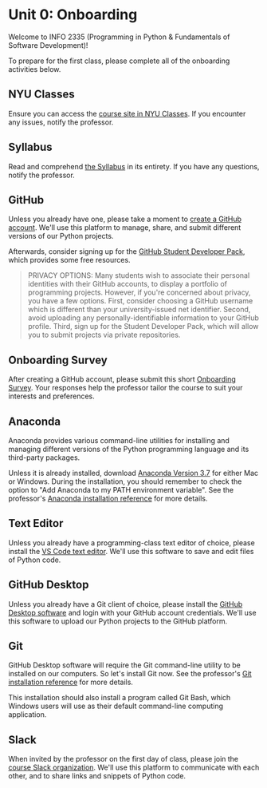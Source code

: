 # Unit 0: Onboarding

Welcome to INFO 2335 (Programming in Python & Fundamentals of Software Development)!

To prepare for the first class, please complete all of the onboarding activities below.

## NYU Classes

Ensure you can access the [course site in NYU Classes](https://newclasses.nyu.edu/portal/site/e7aed58f-c4e8-4fbd-b8ab-40c86414d0ab/). If you encounter any issues, notify the professor.

## Syllabus

Read and comprehend [the Syllabus](/SYLLABUS.pdf) in its entirety. If you have any questions, notify the professor.

## GitHub

Unless you already have one, please take a moment to [create a GitHub account](https://github.com/). We'll use this platform to manage, share, and submit different versions of our Python projects.

Afterwards, consider signing up for the [GitHub Student Developer Pack](https://education.github.com/pack), which provides some free resources.

> PRIVACY OPTIONS: Many students wish to associate their personal identities with their GitHub accounts, to display a portfolio of programming projects. However, if you're concerned about privacy, you have a few options. First, consider choosing a GitHub username which is different than your university-issued net identifier. Second, avoid uploading any personally-identifiable information to your GitHub profile. Third, sign up for the Student Developer Pack, which will allow you to submit projects via private repositories.

## Onboarding Survey

After creating a GitHub account, please submit this short [Onboarding Survey](https://forms.gle/aLCFvoVfQkRJmu3z5). Your responses help the professor tailor the course to suit your interests and preferences.

## Anaconda

Anaconda provides various command-line utilities for installing and managing different versions of the Python programming language and its third-party packages.

Unless it is already installed, download [Anaconda Version 3.7](https://www.anaconda.com/download) for either Mac or Windows. During the installation, you should remember to check the option to "Add Anaconda to my PATH environment variable". See the professor's [Anaconda installation reference](/notes/clis/conda.md#installation) for more details.


## Text Editor

Unless you already have a programming-class text editor of choice, please install the [VS Code text editor](https://code.visualstudio.com/). We'll use this software to save and edit files of Python code.

## GitHub Desktop

Unless you already have a Git client of choice, please install the [GitHub Desktop software](https://desktop.github.com/) and login with your GitHub account credentials. We'll use this software to upload our Python projects to the GitHub platform.

## Git

GitHub Desktop software will require the Git command-line utility to be installed on our computers. So let's install Git now. See the professor's [Git installation reference](/notes/clis/git.md#installation) for more details.

This installation should also install a program called Git Bash, which Windows users will use as their default command-line computing application.

## Slack

When invited by the professor on the first day of class, please join the [course Slack organization](https://nyu-info-2335.slack.com/). We'll use this platform to communicate with each other, and to share links and snippets of Python code.
